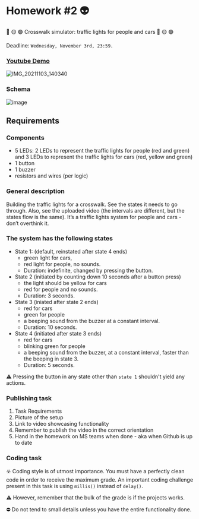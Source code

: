 # Homework #2 :alien:
:red_circle: :yellow_circle: :green_circle: Crosswalk simulator: traffic lights for people and cars :red_circle: :yellow_circle: :green_circle:

Deadline: ```Wednesday, November 3rd, 23:59.```

### [Youtube Demo](https://youtu.be/6JrIjVJev0U)

![IMG_20211103_140340](https://user-images.githubusercontent.com/61749814/140059215-e01a1b6b-873a-4da6-8e4e-34dda8ba5fd0.jpg)

### Schema
![image](https://user-images.githubusercontent.com/61749814/139914040-c4f3a10c-122a-4f36-980e-42997d065d17.png)


## Requirements
### Components 
- 5 LEDs: 2 LEDs to represent the traffic lights for people (red and green) and 3 LEDs to represent the traffic lights for cars (red, yellow and green)
- 1 button
- 1 buzzer
- resistors and wires (per logic)

### General description
Building the traffic lights for a crosswalk. See the states it needs to go through. Also, see the uploaded video (the intervals are different, but the states flow is the same). It’s a traffic lights system for people and cars - don’t overthink it.

### The system has the following states
- State 1: (default, reinstated after state 4 ends)
  - green light for cars,
  - red light for people, no sounds. 
  - Duration: indefinite, changed by pressing the button.
- State 2 (initiated by counting down 10 seconds after a button press)
  - the light should be yellow for cars
  - red for people and no sounds.
  - Duration: 3 seconds.
- State 3 (iniated after state 2 ends)
  - red for cars
  - green for people
  - a beeping sound from the buzzer at a constant interval. 
  - Duration: 10 seconds.
- State 4 (initiated after state 3 ends)
  - red for cars
  - blinking green for people 
  - a beeping sound from the buzzer, at a constant interval, faster than the beeping in state 3.
  - Duration: 5 seconds.
  
:warning: Pressing the button in any state other than ```state 1``` shouldn't yield any actions.

### Publishing task
1. Task Requirements
2. Picture of the setup
3. Link to video showcasing functionality 
4. Remember to publish the video in the correct orientation
5. Hand in the homework on MS teams when done - aka when Github is up to date

### Coding task
:biohazard: Coding style is of utmost importance. You must have a perfectly clean code in order to receive the maximum grade. An important coding challenge present in this task is using ```millis()``` instead of ```delay()```.

:warning: However, remember that the bulk of the grade is if the projects works.

:no_entry: Do not tend to small details unless you have the entire functionality done.
